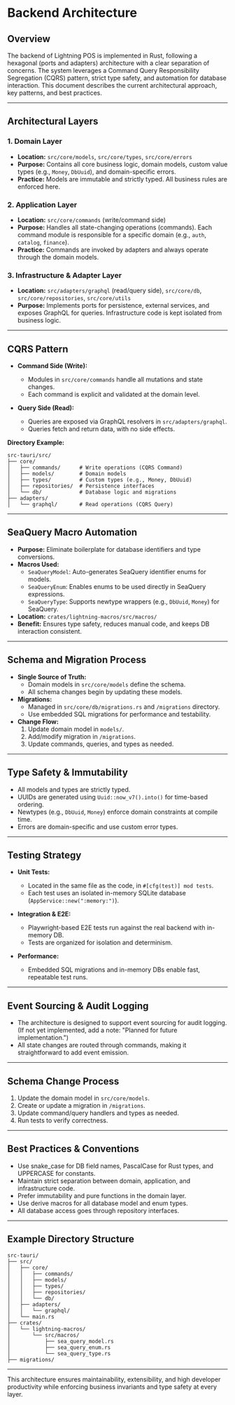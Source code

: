 # Backend Architecture

## Overview

The backend of Lightning POS is implemented in Rust, following a hexagonal (ports and adapters) architecture with a clear separation of concerns. The system leverages a Command Query Responsibility Segregation (CQRS) pattern, strict type safety, and automation for database interaction. This document describes the current architectural approach, key patterns, and best practices.

---

## Architectural Layers

### 1. Domain Layer
- **Location:** `src/core/models`, `src/core/types`, `src/core/errors`
- **Purpose:** Contains all core business logic, domain models, custom value types (e.g., `Money`, `DbUuid`), and domain-specific errors.
- **Practice:** Models are immutable and strictly typed. All business rules are enforced here.

### 2. Application Layer
- **Location:** `src/core/commands` (write/command side)
- **Purpose:** Handles all state-changing operations (commands). Each command module is responsible for a specific domain (e.g., `auth`, `catalog`, `finance`).
- **Practice:** Commands are invoked by adapters and always operate through the domain models.

### 3. Infrastructure & Adapter Layer
- **Location:** `src/adapters/graphql` (read/query side), `src/core/db`, `src/core/repositories`, `src/core/utils`
- **Purpose:** Implements ports for persistence, external services, and exposes GraphQL for queries. Infrastructure code is kept isolated from business logic.

---

## CQRS Pattern

- **Command Side (Write):**
  - Modules in `src/core/commands` handle all mutations and state changes.
  - Each command is explicit and validated at the domain level.

- **Query Side (Read):**
  - Queries are exposed via GraphQL resolvers in `src/adapters/graphql`.
  - Queries fetch and return data, with no side effects.

**Directory Example:**
```text
src-tauri/src/
├── core/
│   ├── commands/      # Write operations (CQRS Command)
│   ├── models/        # Domain models
│   ├── types/         # Custom types (e.g., Money, DbUuid)
│   ├── repositories/  # Persistence interfaces
│   └── db/            # Database logic and migrations
├── adapters/
│   └── graphql/       # Read operations (CQRS Query)
```

---

## SeaQuery Macro Automation

- **Purpose:** Eliminate boilerplate for database identifiers and type conversions.
- **Macros Used:**
  - `SeaQueryModel`: Auto-generates SeaQuery identifier enums for models.
  - `SeaQueryEnum`: Enables enums to be used directly in SeaQuery expressions.
  - `SeaQueryType`: Supports newtype wrappers (e.g., `DbUuid`, `Money`) for SeaQuery.
- **Location:** `crates/lightning-macros/src/macros/`
- **Benefit:** Ensures type safety, reduces manual code, and keeps DB interaction consistent.

---

## Schema and Migration Process

- **Single Source of Truth:**
  - Domain models in `src/core/models` define the schema.
  - All schema changes begin by updating these models.
- **Migrations:**
  - Managed in `src/core/db/migrations.rs` and `/migrations` directory.
  - Use embedded SQL migrations for performance and testability.
- **Change Flow:**
  1. Update domain model in `models/`.
  2. Add/modify migration in `/migrations`.
  3. Update commands, queries, and types as needed.

---

## Type Safety & Immutability

- All models and types are strictly typed.
- UUIDs are generated using `Uuid::now_v7().into()` for time-based ordering.
- Newtypes (e.g., `DbUuid`, `Money`) enforce domain constraints at compile time.
- Errors are domain-specific and use custom error types.

---

## Testing Strategy

- **Unit Tests:**
  - Located in the same file as the code, in `#[cfg(test)] mod tests`.
  - Each test uses an isolated in-memory SQLite database (`AppService::new(":memory:")`).

- **Integration & E2E:**
  - Playwright-based E2E tests run against the real backend with in-memory DB.
  - Tests are organized for isolation and determinism.

- **Performance:**
  - Embedded SQL migrations and in-memory DBs enable fast, repeatable test runs.

---

## Event Sourcing & Audit Logging

- The architecture is designed to support event sourcing for audit logging. (If not yet implemented, add a note: "Planned for future implementation.")
- All state changes are routed through commands, making it straightforward to add event emission.

---

## Schema Change Process

1. Update the domain model in `src/core/models`.
2. Create or update a migration in `/migrations`.
3. Update command/query handlers and types as needed.
4. Run tests to verify correctness.

---

## Best Practices & Conventions

- Use snake_case for DB field names, PascalCase for Rust types, and UPPERCASE for constants.
- Maintain strict separation between domain, application, and infrastructure code.
- Prefer immutability and pure functions in the domain layer.
- Use derive macros for all database model and enum types.
- All database access goes through repository interfaces.

---

## Example Directory Structure

```text
src-tauri/
├── src/
│   ├── core/
│   │   ├── commands/
│   │   ├── models/
│   │   ├── types/
│   │   ├── repositories/
│   │   └── db/
│   ├── adapters/
│   │   └── graphql/
│   └── main.rs
├── crates/
│   └── lightning-macros/
│       └── src/macros/
│           ├── sea_query_model.rs
│           ├── sea_query_enum.rs
│           └── sea_query_type.rs
├── migrations/
```

---

This architecture ensures maintainability, extensibility, and high developer productivity while enforcing business invariants and type safety at every layer.

